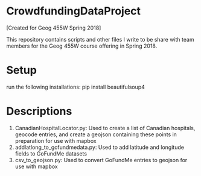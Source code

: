 # CrowdfundingDataProject
[Created for Geog 455W Spring 2018]

This repository contains scripts and other files I write to be share with team members for the Geog 455W course offering in Spring 2018.

# Setup
run the following installations:
pip install beautifulsoup4

# Descriptions

1) CanadianHospitalLocator.py: Used to create a list of Canadian hospitals, geocode entries, and create a geojson containing these points in preparation for use with mapbox
2) addlatlong_to_gofundmedata.py: Used to add latitude and longitude fields to GoFundMe datasets
3) csv_to_geojson.py: Used to convert GoFundMe entries to geojson for use with mapbox